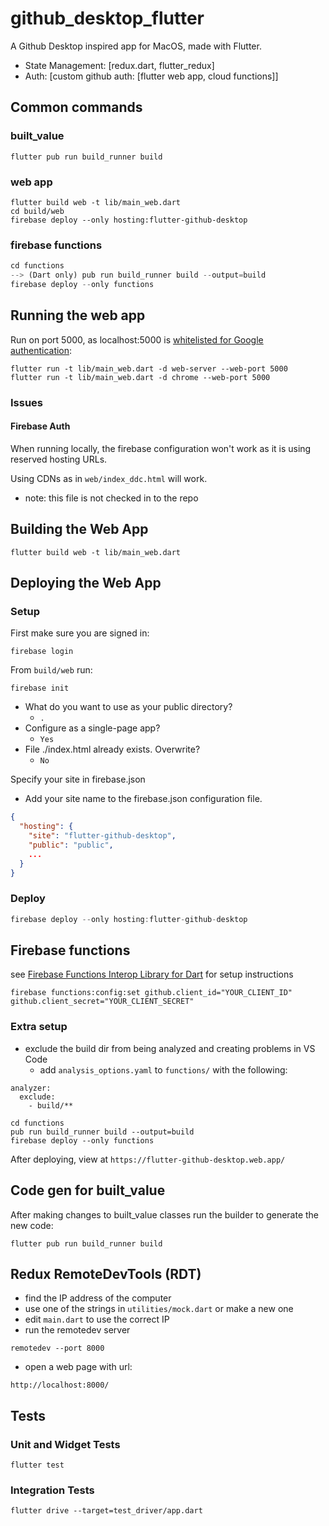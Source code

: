 # github_desktop_flutter

A Github Desktop inspired app for MacOS, made with Flutter.

- State Management: [redux.dart, flutter_redux] 
- Auth: [custom github auth: [flutter web app, cloud functions]]

## Common commands 

### built_value 

```
flutter pub run build_runner build
```

### web app 

``` 
flutter build web -t lib/main_web.dart
cd build/web
firebase deploy --only hosting:flutter-github-desktop
```

### firebase functions

```Dart
cd functions
--> (Dart only) pub run build_runner build --output=build
firebase deploy --only functions
```

## Running the web app 

Run on port 5000, as localhost:5000 is [whitelisted for Google authentication](https://github.com/FirebaseExtended/flutterfire/tree/master/packages/firebase_auth/firebase_auth/example):

```
flutter run -t lib/main_web.dart -d web-server --web-port 5000
flutter run -t lib/main_web.dart -d chrome --web-port 5000
```

### Issues 

#### Firebase Auth 

When running locally, the firebase configuration won't work as it is using reserved hosting URLs. 

Using CDNs as in `web/index_ddc.html` will work. 
- note: this file is not checked in to the repo

## Building the Web App 

``` 
flutter build web -t lib/main_web.dart
```

## Deploying the Web App 

### Setup 

First make sure you are signed in:

```
firebase login
```

From `build/web` run:

```
firebase init
```

- What do you want to use as your public directory? 
  - `.`
- Configure as a single-page app? 
  - `Yes` 
- File ./index.html already exists. Overwrite? 
  - `No`

Specify your site in firebase.json
- Add your site name to the firebase.json configuration file.

```Json
{
  "hosting": {
    "site": "flutter-github-desktop",
    "public": "public",
    ...
  }
}
```

### Deploy 

```Dart
firebase deploy --only hosting:flutter-github-desktop
```

## Firebase functions 

see [Firebase Functions Interop Library for Dart](https://github.com/pulyaevskiy/firebase-functions-interop) for setup instructions 

```
firebase functions:config:set github.client_id="YOUR_CLIENT_ID" github.client_secret="YOUR_CLIENT_SECRET"
```

### Extra setup 

- exclude the build dir from being analyzed and creating problems in VS Code 
  - add `analysis_options.yaml` to `functions/` with the following: 

```
analyzer:
  exclude: 
    - build/**
```

```
cd functions
pub run build_runner build --output=build
firebase deploy --only functions
```

After deploying, view at `https://flutter-github-desktop.web.app/`

## Code gen for built_value 

After making changes to built_value classes run the builder to generate the new code:

```
flutter pub run build_runner build
```

## Redux RemoteDevTools (RDT) 

- find the IP address of the computer 
- use one of the strings in `utilities/mock.dart` or make a new one 
- edit `main.dart` to use the correct IP 
- run the remotedev server

```
remotedev --port 8000
```

- open a web page with url:

```
http://localhost:8000/
```

## Tests 

### Unit and Widget Tests 

```
flutter test
```

### Integration Tests 

```
flutter drive --target=test_driver/app.dart
```
